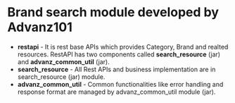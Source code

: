 # Brand search module developed by Advanz101
- **restapi** - It is rest base APIs which provides Category, Brand and realted resources. RestAPI has two components called **search_resource** (jar) and **advanz_common_util** (jar).
- **search_resource** - All Rest APIs and business implementation are in search_resource (jar) module.
- **advanz_common_util** - Common functionalities like error handling and response format are managed by advanz_common_util module (jar).
